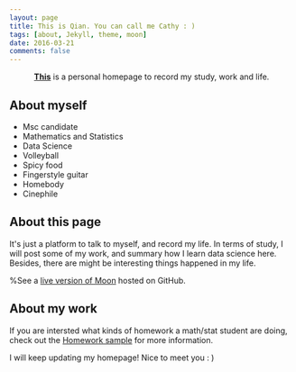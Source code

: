 ```yaml
---
layout: page
title: This is Qian. You can call me Cathy : )
tags: [about, Jekyll, theme, moon]
date: 2016-03-21
comments: false
---
```

    
<center><a href="https://autumn-grass.github.io/QianWang/"><b>This</b></a> is a personal homepage to record my study, work and life. </center>

## About myself
* Msc candidate
* Mathematics and Statistics
* Data Science
* Volleyball
* Spicy food
* Fingerstyle guitar
* Homebody
* Cinephile

## About this page

It's just a platform to talk to myself, and record my life. 
In terms of study, I will post some of my work, and summary how I learn data science here. Besides, there are might be interesting things happened in my life. 


%See a [live version of Moon](http://taylantatli.github.io/Moon) hosted on GitHub.

## About my work

If you are intersted what kinds of homework a math/stat student are doing, check out the [Homework sample](http://taylantatli.me/Moon/moon-theme/) for more information. 
      
I will keep updating my homepage! Nice to meet you : )
